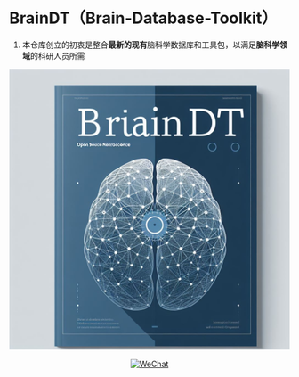 # BrainDT（Brain-Database-Toolkit）
1. 本仓库创立的初衷是整合**最新的现有**脑科学数据库和工具包，以满足**脑科学领域**的科研人员所需


![图片描述](https://github.com/WalkJim197/BrainDT/blob/main/assets/OIG4.jpg?raw=true)



<p align="center">
  <a href="https://github.com/WalkJim197/BrainDT/blob/main/assets/wechat.jpg?raw=true"><img src="https://img.shields.io/badge/ 研途用脑-公众号-brightgreen.svg" alt="WeChat"></a>
</p>
